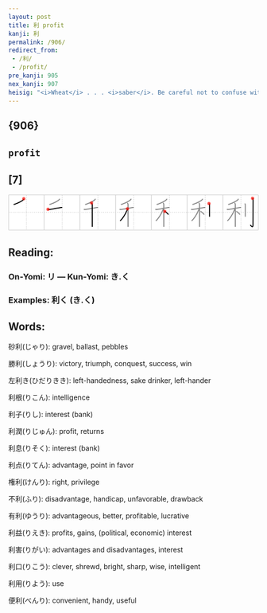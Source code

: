 ```yaml
---
layout: post
title: 利 profit
kanji: 利
permalink: /906/
redirect_from:
 - /利/
 - /profit/
pre_kanji: 905
nex_kanji: 907
heisig: "<i>Wheat</i> . . . <i>saber</i>. Be careful not to confuse with <i>gain</i> (Frame 941) or <i>earnings</i> (Frame 959)."
---
```


## {906}

## `profit`

## [7]

<div class="stroke"><img src="../images/E588A9.png" /></div>

## Reading:

### On-Yomi: リ &mdash; Kun-Yomi: き.く

### Examples: 利く (き.く)

## Words:

砂利(じゃり): gravel, ballast, pebbles

勝利(しょうり): victory, triumph, conquest, success, win

左利き(ひだりきき): left-handedness, sake drinker, left-hander

利根(りこん): intelligence

利子(りし): interest (bank)

利潤(りじゅん): profit, returns

利息(りそく): interest (bank)

利点(りてん): advantage, point in favor

権利(けんり): right, privilege

不利(ふり): disadvantage, handicap, unfavorable, drawback

有利(ゆうり): advantageous, better, profitable, lucrative

利益(りえき): profits, gains, (political, economic) interest

利害(りがい): advantages and disadvantages, interest

利口(りこう): clever, shrewd, bright, sharp, wise, intelligent

利用(りよう): use

便利(べんり): convenient, handy, useful

